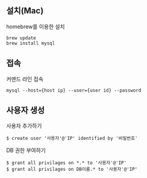## 설치(Mac)
homebrew를 이용한 설치
~~~
brew update
brew install mysql
~~~

## 접속
커맨드 라인 접속
~~~
mysql --host={host ip} --user={user id} --password
~~~

## 사용자 생성
사용자 추가하기
~~~
$ create user '사용자'@'IP' identified by '비밀번호'
~~~

DB 권한 부여하기
~~~
$ grant all privilages on *.* to '사용자'@'IP'
$ grant all privilages on DB이름.* to '사용자'@'IP'
~~~